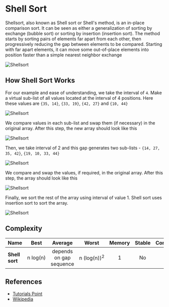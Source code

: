# Shell Sort

Shellsort, also known as Shell sort or Shell's method, is an in-place comparison sort. It can be seen as either a generalization of sorting by exchange (bubble sort) or sorting by insertion (insertion sort). The method starts by sorting pairs of elements far apart from each other, then progressively reducing the gap between elements to be compared. Starting with far apart elements, it can move some out-of-place elements into position faster than a simple nearest neighbor exchange

![Shellsort](https://upload.wikimedia.org/wikipedia/commons/d/d8/Sorting_shellsort_anim.gif)

## How Shell Sort Works

For our example and ease of understanding, we take the interval of `4`. Make a virtual sub-list of all values located at the interval of 4 positions. Here these values are `{35, 14}`, `{33, 19}`, `{42, 27}` and `{10, 44}`

![Shellsort](https://www.tutorialspoint.com/data_structures_algorithms/images/shell_sort_gap_4.jpg)

We compare values in each sub-list and swap them (if necessary) in the original array. After this step, the new array should look like this

![Shellsort](https://www.tutorialspoint.com/data_structures_algorithms/images/shell_sort_step_1.jpg)

Then, we take interval of 2 and this gap generates two sub-lists - `{14, 27, 35, 42}`, `{19, 10, 33, 44}`

![Shellsort](https://www.tutorialspoint.com/data_structures_algorithms/images/shell_sort_gap_2.jpg)

We compare and swap the values, if required, in the original array.
After this step, the array should look like this

![Shellsort](https://www.tutorialspoint.com/data_structures_algorithms/images/shell_sort_step_2.jpg)

Finally, we sort the rest of the array using interval of value 1.
Shell sort uses insertion sort to sort the array.

![Shellsort](https://www.tutorialspoint.com/data_structures_algorithms/images/shell_sort.jpg)

## Complexity

| Name                  | Best            | Average             | Worst               | Memory    | Stable    | Comments  |
| --------------------- | :-------------: | :-----------------: | :-----------------: | :-------: | :-------: | :-------- |
| **Shell sort**        | n&nbsp;log(n)   | depends on gap sequence   | n&nbsp;(log(n))<sup>2</sup>  | 1         | No         |           |

## References

*   [Tutorials Point](https://www.tutorialspoint.com/data_structures_algorithms/shell_sort_algorithm.htm)
*   [Wikipedia](https://en.wikipedia.org/wiki/Shellsort)
